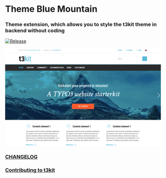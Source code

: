 # Theme Blue Mountain

### Theme extension, which allows you to style the t3kit theme in backend without coding

[![Release](https://img.shields.io/github/release/t3kit/theme_t3kit_bluemountain.svg?style=flat-square)](https://github.com/t3kit/theme_t3kit_bluemountain/releases)

![Screenshot](Meta/Screenshots/screenshot.png)

### [CHANGELOG](https://github.com/t3kit/theme_t3kit_bluemountain/blob/master/CHANGELOG.md)
### [Contributing to t3kit](https://github.com/t3kit/t3kit/blob/master/CONTRIBUTING.md)
